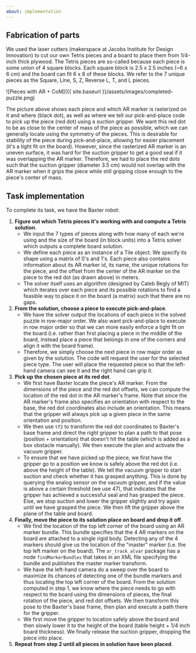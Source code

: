 ```yaml
---
about: implementation
---
```

<!--(a) Describe any hardware you used or built. Illustrate with pictures and diagrams. (b) What parts did you use to build your solution? (c) Describe any software you wrote in detail. Illustrate with diagrams, flow charts, and/or other appropriate visuals. This includes launch files, URDFs, etc. (d) How does your complete system work? Describe each step.-->

## Fabrication of parts
We used the laser cutters (makerspace at Jacobs Institute for Design Innovation) to cut our own Tetris pieces and a board to place them from 1/4-inch thick plywood. The Tetris pieces are so-called because each piece is some union of 4 square blocks. Each square block is 2.5 x 2.5 inches (~6 x 6 cm) and the board can fit 6 x 8 of these blocks. We refer to the 7 unique pieces as the Square, Line, S, Z, Reverse L, T, and L pieces. 

![Pieces with AR + CoM]({{ site.baseurl }}/assets/images/completed-puzzle.png) <!--change this-->

The picture above shows each piece and which AR marker is rasterized on it and where (black dot), as well as where we tell our pick-and-place code to pick up the piece (red dot) using a suction gripper. We want this red dot to be as close to the center of mass of the piece as possible, which we can generally locate using the symmetry of the pieces. This is desirable for stability of the piece during pick-and-place, allowing for easier placement (it's a tight fit on the board). However, since the rasterized AR marker is an uneven surface, it was hard for the suction gripper to get a good seal if it was overlapping the AR marker. Therefore, we had to place the red dots such that the suction gripper (diameter 3.5 cm) would not overlap with the AR marker when it grips the piece while still gripping close enough to the piece's center of mass.

## Task implementation
To complete its task, we have the Baxter robot:
1) __Figure out which Tetris pieces it's working with and compute a Tetris solution__. 
     - We input the 7 types of pieces along with how many of each we're using and the size of the board (in block units) into a Tetris solver which outputs a complete board solution.    
     - We define each piece as an instance of a Tile object. We specify its shape using a matrix of 0's and 1's. Each piece also contains information about its AR marker id, its name, the unique rotations for the piece, and the offset from the center of the AR marker on the piece to the red dot (as drawn above) in meters. 
     - The solver itself uses an algorithm (designed by Caleb Begly of MIT) which iterates over each piece and its possible rotations to find a feasible way to place it on the board (a matrix) such that there are no gaps.
2) __From the solution, choose a piece to execute pick-and-place__.
     - We have the solver output the locations of each piece in the solved puzzle in row-major order. We also want pick-and-place to execute in row major order so that we can more easily enforce a tight fit on the board (i.e. rather than first placing a piece in the middle of the board, instead place a piece that belongs in one of the corners and align it with the board frame). 
     - Therefore, we simply choose the next piece in row major order as given by the solution. The code will request the user for the selected piece type. The user will place the requested piece so that the left-hand camera can see it and the right hand can grip it.
3) __Pick up the chosen piece at its red dot__.
     - We first have Baxter locate the piece's AR marker. From the dimensions of the piece and the red dot offsets, we can compute the location of the red dot in the AR marker's frame. Note that since the AR marker's frame also specifies an orientation with respect to the base, the red dot coordinates also include an orientation. This means that the gripper will always pick up a given piece in the same orientation and position.
     - We then use `tf2` to transform the red dot coordinates to Baxter's base frame and direct the right gripper to plan a path to that pose (position + orientation) that doesn't hit the table (which is added as a box obstacle manually). We then execute the plan and activate the vacuum gripper. 
     - To ensure that we have picked up the piece, we first have the gripper go to a position we know is safely above the red dot (i.e. above the height of the table). We tell the vacuum gripper to start suction and check whether it has grasped anything. This is done by querying the analog sensor on the vacuum gripper, and if the value is above a certain threshold (we use 47), that indicates that the gripper has achieved a successful seal and has grasped the piece. Else, we stop suction and lower the gripper slightly and try again until we have grasped the piece. We then lift the gripper above the plane of the table and board.
4) __Finally, move the piece to its solution place on board and drop it off__.
     - We find the location of the top left corner of the board using an AR marker bundle. This bundle specifies that the 4 AR markers on the board are attached to a single rigid body. Detecting any of the 4 markers should give us the location of the "master" marker (i.e. the top left marker on the board). The `ar_track_alvar` package has a node `findMarkerBundles` that takes in an XML file specifying the bundle and publishes the master marker transform. 
     - We have the left-hand camera do a sweep over the board to maximize its chances of detecting one of the bundle markers and thus locating the top left corner of the board. From the solution computed in step 1, we know where the piece needs to go with respect to the board using the dimensions of pieces, the final rotation of the piece, and red dot offsets. We then transform this pose to the Baxter's base frame, then plan and execute a path there for the gripper. 
     - We first move the gripper to location safely above the board and then slowly lower it to the height of the board (table height + 1/4 inch board thickness). We finally release the suction gripper, dropping the piece into place.
5) __Repeat from step 2 until all pieces in solution have been placed__.
